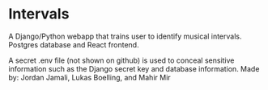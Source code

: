 # Intervals
A Django/Python webapp that trains user to identify musical intervals. Postgres database and React frontend.

A secret .env file (not shown on github) is used to conceal sensitive information such as the Django secret key and database information.
Made by: Jordan Jamali, Lukas Boelling, and Mahir Mir  

